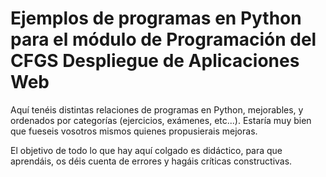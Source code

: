 Ejemplos de programas en Python para el módulo de Programación del CFGS Despliegue de Aplicaciones Web
====================================================================================================

Aquí tenéis distintas relaciones de programas en Python, mejorables, y ordenados por categorías (ejercicios, exámenes, etc...). Estaría muy bien que fueseis vosotros mismos quienes propusierais mejoras.

El objetivo de todo lo que hay aquí colgado es didáctico, para que aprendáis, os déis cuenta de errores y hagáis críticas constructivas.
